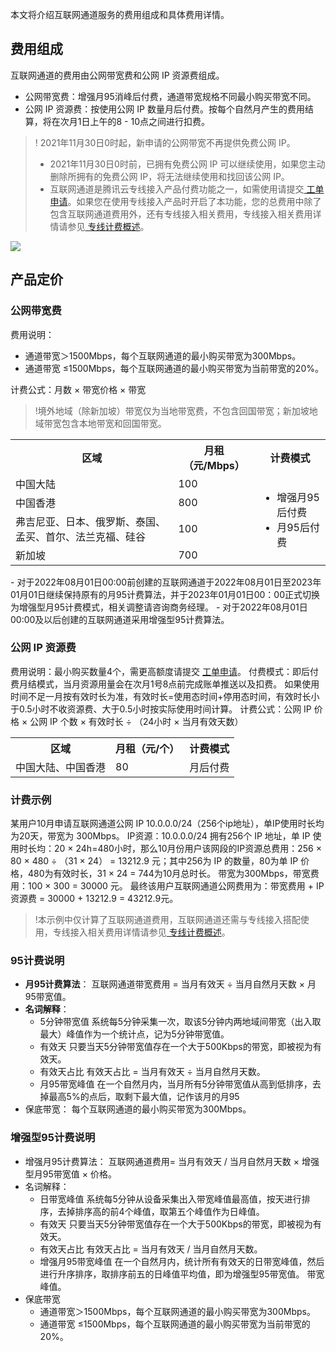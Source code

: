 本文将介绍互联网通道服务的费用组成和具体费用详情。

## 费用组成
互联网通道的费用由公网带宽费和公网 IP 资源费组成。
- 公网带宽费：增强月95消峰后付费，通道带宽规格不同最小购买带宽不同。
- 公网 IP 资源费：按使用公网 IP 数量月后付费。按每个自然月产生的费用结算，将在次月1日上午的8 - 10点之间进行扣费。
>! 2021年11月30日0时起，新申请的公网带宽不再提供免费公网 IP。
>- 2021年11月30日0时前，已拥有免费公网 IP 可以继续使用，如果您主动删除所拥有的免费公网 IP，将无法继续使用和找回该公网 IP。
>- 互联网通道是腾讯云专线接入产品付费功能之一，如需使用请提交[ 工单申请](https://console.cloud.tencent.com/workorder/category)。如果您在使用专线接入产品时开启了本功能，您的总费用中除了包含互联网通道费用外，还有专线接入相关费用，专线接入相关费用详情请参见[ 专线计费概述](https://cloud.tencent.com/document/product/216/543)。
> 
![](https://qcloudimg.tencent-cloud.cn/raw/7f49f23dd9ad601655beccd77d37aea9.png)

## 产品定价

### 公网带宽费
费用说明：
 - 通道带宽＞1500Mbps，每个互联网通道的最小购买带宽为300Mbps。
 - 通道带宽 ≤1500Mbps，每个互联网通道的最小购买带宽为当前带宽的20%。

计费公式：月数 × 带宽价格 × 带宽
>!境外地域（除新加坡）带宽仅为当地带宽费，不包含回国带宽；新加坡地域带宽包含本地带宽和回国带宽。
<table>
<tr>
<th>区域</th>
<th>月租（元/Mbps）</th>
<th>计费模式</th>
</tr>
<tr>
<td>中国大陆</td>
<td>100</td>
<td rowspan="4"><ul><li>增强月95后付费</li><li>月95后付费</li></ul></td>
</tr>
<tr>
<td>中国香港</td>
<td>800</td>
</tr>
<tr>
<td>弗吉尼亚、日本、俄罗斯、泰国、孟买、首尔、法兰克福、硅谷</td>
<td>100</td>
</tr>
<tr>
<td>新加坡</td>
<td>700</td>
</tr>
</table>
<dx-alert infotype="explain" title="">
- 对于2022年08月01日00:00前创建的互联网通道于2022年08月01日至2023年01月01日继续保持原有的月95计费算法，并于2023年01月01日00：00正式切换为增强型月95计费模式，相关调整请咨询商务经理。
- 对于2022年08月01日00:00及以后创建的互联网通道采用增强型95计费算法。
</dx-alert>


### 公网 IP 资源费
费用说明：最小购买数量4个，需更高额度请提交 [工单申请](https://console.cloud.tencent.com/workorder/category)。
付费模式：即后付费月结模式，当月资源用量会在次月1号8点前完成账单推送以及扣费。
如果使用时间不足一月按有效时长为准，有效时长=使用态时间+停用态时间，有效时长小于0.5小时不收资源费、大于0.5小时按实际使用时间计算。
计费公式：公网 IP 价格 × 公网 IP 个数 × 有效时长 ÷ （24小时 × 当月有效天数）
<table>
<tr>
<th>区域</th>
<th>月租（元/个）</th>
<th>计费模式</th>
</tr>
<tr>
<td>中国大陆、中国香港</td>
<td>80</td>
<td>月后付费</td>
</tr>
</table>

### 计费示例
某用户10月申请互联网通道公网 IP 10.0.0.0/24（256个ip地址），单IP使用时长均为20天，带宽为 300Mbps。
IP资源：10.0.0.0/24 拥有256个 IP 地址，单 IP 使用时长均：20 × 24h=480小时，那么10月份用户该网段的IP资源总费用：256 × 80 × 480 ÷ （31 × 24） = 13212.9 元；其中256为 IP 的数量，80为单 IP 价格，480为有效时长，31 × 24 = 744为10月总时长。
带宽为300Mbps，带宽费用：100 × 300 = 30000 元。
最终该用户互联网通道公网费用为：带宽费用 + IP 资源费 = 30000 + 13212.9 = 43212.9元。
>!本示例中仅计算了互联网通道费用，互联网通道还需与专线接入搭配使用，专线接入相关费用详情请参见[ 专线计费概述](https://cloud.tencent.com/document/product/216/543)。


### 95计费说明
-  **月95计费算法**：
	互联网通道带宽费用 = 当月有效天 ÷ 当月自然月天数 × 月95带宽值。
- **名词解释**：
	- 5分钟带宽值
		系统每5分钟采集一次，取该5分钟内两地域间带宽（出入取最大）峰值作为一个统计点，记为5分钟带宽值。
	- 有效天
		只要当天5分钟带宽值存在一个大于500Kbps的带宽，即被视为有效天。
	- 有效天占比
		有效天占比 = 当月有效天 ÷ 当月自然月天数。
	- 月95带宽峰值
		在一个自然月内，当月所有5分钟带宽值从高到低排序，去掉最高5%的点后，取剩下最大值，记作该月的月95
-  保底带宽：
每个互联网通道的最小购买带宽为300Mbps。


### 增强型95计费说明
- 增强月95计费算法：
互联网通道费用= 当月有效天 / 当月自然月天数 × 增强型月95带宽值 × 价格。
- 名词解释：
  - 日带宽峰值
系统每5分钟从设备采集出入带宽峰值最高值，按天进行排序，去掉排序高的前4个峰值，取第五个峰值作为日峰值。
  - 有效天
只要当天5分钟带宽值存在一个大于500Kbps的带宽，即被视为有效天。
  - 有效天占比
有效天占比 = 当月有效天 / 当月自然月天数。
  - 增强月95带宽峰值
在一个自然月内，统计所有有效天的日带宽峰值，然后进行升序排序，取排序前五的日峰值平均值，即为增强型95带宽值。
带宽峰值。
- 保底带宽
     - 通道带宽＞1500Mbps，每个互联网通道的最小购买带宽为300Mbps。
     - 通道带宽 ≤1500Mbps，每个互联网通道的最小购买带宽为当前带宽的20%。

